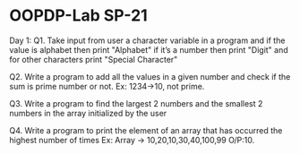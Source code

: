 # OOPDP-Lab SP-21
Day 1:
 Q1. Take input from user a character variable in a program and if the value is alphabet then print
     "Alphabet" if it’s a number then print "Digit" and for other characters print "Special 
     Character"

 Q2. Write a program to add all the values in a given number and check if the sum is prime
     number or not. Ex: 1234->10, not prime.
 
 Q3. Write a program to find the largest 2 numbers and the smallest 2 numbers in the array
     initialized by the user
 
 Q4. Write a program to print the element of an array that has occurred the highest number of
     times Ex: Array -> 10,20,10,30,40,100,99 O/P:10.
